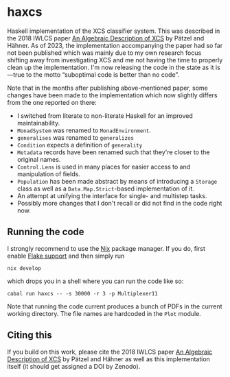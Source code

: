 # haxcs


Haskell implementation of the XCS classifier system. This was described in the
2018 IWLCS paper [An Algebraic Description of
XCS](https://doi.org/10.1145/3205651.3208248) by Pätzel and Hähner. As of 2023,
the implementation accompanying the paper had so far not been published which
was mainly due to my own research focus shifting away from investigating XCS and
me not having the time to properly clean up the implementation. I'm now
releasing the code in the state as it is—true to the motto “suboptimal code is
better than no code”.


Note that in the months after publishing above-mentioned paper, some changes
have been made to the implementation which now slightly differs from the one
reported on there:

- I switched from literate to non-literate Haskell for an improved
  maintainability.
- `MonadSystem` was renamed to `MonadEnvironment`.
- `generalises` was renamed to `generalizes`
- `Condition` expects a definition of `generality`
- `Metadata` records have been renamed such that they're closer to the original
  names.
- `Control.Lens` is used in many places for easier access to and manipulation of
  fields.
- `Population` has been made abstract by means of introducing a `Storage` class
  as well as a `Data.Map.Strict`-based implementation of it.
- An attempt at unifying the interface for single- and multistep tasks.
- Possibly more changes that I don't recall or did not find in the code right
  now.


## Running the code


I strongly recommend to use the [Nix](https://nixos.org/) package manager. If you do, first enable [Flake support](https://nixos.wiki/wiki/Flakes) and then simply run


```
nix develop
```


which drops you in a shell where you can run the code like so:


```
cabal run haxcs -- -s 30000 -r 3 -p Multiplexer11
```


Note that running the code current produces a bunch of PDFs in the current
working directory. The file names are hardcoded in the `Plot` module.


## Citing this


If you build on this work, please cite the 2018 IWLCS paper [An Algebraic Description of XCS](https://doi.org/10.1145/3205651.3208248) by Pätzel and Hähner as well as this implementation itself (it should get assigned a DOI by Zenodo).

